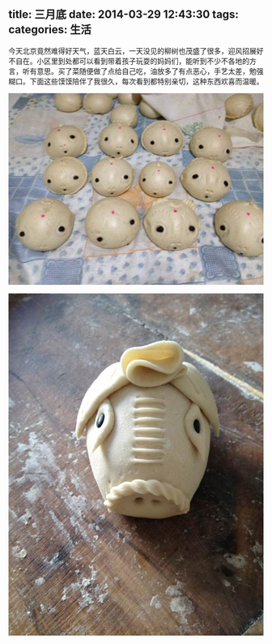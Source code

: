 title: 三月底
date: 2014-03-29 12:43:30
tags:
categories: 生活
---
今天北京竟然难得好天气，蓝天白云，一天没见的柳树也茂盛了很多，迎风招展好不自在。小区里到处都可以看到带着孩子玩耍的妈妈们，能听到不少不各地的方言，听有意思。买了菜随便做了点给自己吃，油放多了有点恶心，手艺太差，勉强糊口。下面这些馍馍陪伴了我很久，每次看到都特别亲切，这种东西欢喜而温暖。

![](/picture/329-1.jpg)

![](/picture/329-2.jpg)
